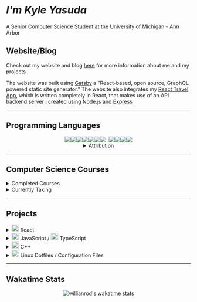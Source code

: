 # **_I'm Kyle Yasuda_**

A Senior Computer Science Student at the University of Michigan - Ann Arbor

## Website/Blog

<p class="website">Check out my website and blog <a class="link" href="https://sudacode.com" name="sudacode-website" rel="noreferrer" target="_blank">here</a> for more information about me and my projects
</p>

The website was built using <a class="link" href="https://www.gatsbyjs.com/" name="sudacode-website" rel="noreferrer" target="_blank">Gatsby</a> a "React-based, open source, GraphQL powered static site generator."  The website also integrates my <a class="link" href="https://github.com/ksyasuda/heroku-react-travel-app" rel="noreferrer" target="_blank">React Travel App</a>, which is written completely in React, that makes use of an API backend server I created using Node.js and <a class="link" rel="noreferrer" target="_blank" href="https://expressjs.com/">Express</a>

---

## Programming Languages

<center>
	<div style="display: flex; justify-content: center">
		<img src="https://img.icons8.com/color/48/000000/c-plus-plus-logo.png"/>
		<img src="https://img.icons8.com/color/48/000000/c-programming.png"/>
		<img src="https://img.icons8.com/color/48/000000/html-5.png"/>
		<img src="https://img.icons8.com/color/48/000000/css3.png"/>
		<img src="https://img.icons8.com/color/48/000000/javascript.png"/>
		<img src="https://img.icons8.com/color/48/000000/typescript.png"/>
		<img src="https://img.icons8.com/ultraviolet/40/000000/react.png"/>
		<img style="margin-left: 8px;" src="https://img.icons8.com/color/48/000000/nodejs.png"/>
		<img src="https://img.icons8.com/color/48/000000/java-coffee-cup-logo.png"/>
		<img src="https://img.icons8.com/fluent/48/000000/console.png"/>
		<img src="https://img.icons8.com/color/48/000000/graphql.png"/>
	</div>
	<details>
		<summary>Attribution</summary>
		<div id="attribution" style="font-size: 8px;">
			<a class="att-link" href="https://icons8.com/icon/40670/c-programming">C Programming icon by Icons8</a>,
			<a class="att-link" href="https://icons8.com/icon/108784/javascript">JavaScript icon by Icons8</a>,
			<a href="https://icons8.com/icon/uJM6fQYqDaZK/typescript">TypeScript icon by Icons8</a>,
			<a class="att-link" href="https://icons8.com/icon/13679/java">Java icon by Icons8</a>,
			<a class="att-link" href="https://icons8.com/icon/20909/html-5">Html 5 icon by Icons8</a>,
			<a class="att-link" href="https://icons8.com/icon/21278/css3">CSS3 icon by Icons8</a>,
			<a class="att-link" href="https://icons8.com/icon/Nlsua06Gvxel/react">React icon by Icons8</a>,
			<a class="att-link" href="https://icons8.com/icon/WbRVMGxHh74X/console">Console icon by Icons8</a>,
			<a class="att-link" href="https://icons8.com/icon/54087/nodejs">Nodejs icon by Icons8</a>,
			<a class="att-link" href="https://icons8.com/icon/zdI5E8moxhs-/graphql">Graphql icon by Icons8</a>
		</div>
	</details>
</center>

---

<!-- ---

## About Me:

I'm from Los Angeles, California. I enjoy playing golf, watching sports (Basketball, Football, Golf, and Baseball), hanging out with my friends, coding, eating, and traveling.

I've been coding since my Sophomore year of High School when I took Honors C++. Since then, I have taken at least one Computer Science course in each semester of High School and College. During High School, I learned the basics of C++, Java, and Python, but focused almost exclusively on C++ since becoming a student at the University of Michigan. However, this semester, the first semester of my Senior year, I am taking a Web Systems course dealing with Python, Jinja2, and Flask as well as HTML, CSS, JavaScript, and eventually React. Additionally I am taking a course titled "Practical Programming in Java". I am currently seeking a full time position as a Software Engineer/Software Developer.

--- -->

## Computer Science Courses

<details>
<summary>Completed Courses</summary>

:heavy_check_mark: <a class="link" href="https://eecs183.github.io/eecs183.org/" rel="noreferrer" target="_blank">EECS 183</a> - Elementary Programmig Concepts

:heavy_check_mark: <a class="link" href="https://eecs280staff.github.io/eecs280.org/" rel="noreferrer" target="_blank">EECS 280</a> - Programming and Intro to Data Structures

:heavy_check_mark: <span style="font-weight: bold;">EECS 203</span> - Discrete Mathematics

:heavy_check_mark: <span style="font-weight: bold;">Stats 250</span> - Introduction to Statistics and Data Analysis

:heavy_check_mark: <span style="font-weight: bold;">EECS 376</span> - Foundations of Computer Science

:heavy_check_mark: <a class="link" href="https://www.eecs.umich.edu/courses/eecs370/eecs370.f20/" rel="noreferrer" target="_blank">EECS 370</a> - Introduction to Computer Organization
</details>

<details>
<summary>Currently Taking</summary>

:heavy_check_mark: <a class="link" href="https://eecs285.github.io/eecs285.org/" rel="noreferrer" target="_blank">EECS 285</a> - Practical Programming in Java

:heavy_check_mark: <a class="link" href="https://web.eecs.umich.edu/~weimerw/481/" rel="noreferrer" target="\_blank">EECS 481</a> - Software Engineering

:heavy_check_mark: <a class="link" href="https://eecs485staff.github.io/eecs485.org/" rel="noreferrer" target="_blank">EECS 485</a> - Web Systems
</details>

---

## Projects

<details style="display: inline;">
<summary><img width="20px" src="https://img.icons8.com/ultraviolet/40/000000/react.png"/> React</summary>
		
<div style="display: flex;">
	<a class="card" style="flaot: left;" href="https://github.com/anuraghazra/github-readme-stats">
	  <img align="center" src="https://github-readme-stats.vercel.app/api/pin/?username=ksyasuda&repo=website2.0&theme=react" />
	</a>
	<a class="card" style="float: left;" href="https://github.com/anuraghazra/github-readme-stats">
	  <img align="center" src="https://github-readme-stats.vercel.app/api/pin/?username=ksyasuda&repo=heroku-react-travel-app&theme=react" />
	</a>
	<a class="card" style="height: 125px;" href="https://github.com/anuraghazra/github-readme-stats">
	  <img align="center" src="https://github-readme-stats.vercel.app/api/pin/?username=ksyasuda&repo=firefox-startpage&theme=react" />
	</a>
</div>
</details>

<details>
<summary>
<img width='20px' src="https://img.icons8.com/color/48/000000/javascript.png"/> JavaScript / <img width='20px' src="https://img.icons8.com/color/48/000000/typescript.png"/> TypeScript</summary>
<div style="display: flex;">
	<a class="card" style="flaot: left; flex-wrap: wrap;" href="https://github.com/anuraghazra/github-readme-stats">
	  <img align="center" src="https://github-readme-stats.vercel.app/api/pin/?username=ksyasuda&repo=travel-api&theme=react"/>
	</a>
	<a class="card" style="flaot: left; flex-wrap: wrap;" href="https://github.com/anuraghazra/github-readme-stats">
	  <img align="center" src="https://github-readme-stats.vercel.app/api/pin/?username=ksyasuda&repo=learn-typescript&theme=react"/>
	</a>
	<a class="card" style="flaot: left; flex-wrap: wrap" href="https://github.com/anuraghazra/github-readme-stats">
	  <img align="center" src="https://github-readme-stats.vercel.app/api/pin/?username=ksyasuda&repo=BalanceBook-Server&theme=react"/>
	</a>
	<a class="card" style="flaot: left flex-wrap: wrap;" href="https://github.com/anuraghazra/github-readme-stats">
	  <img align="center" src="https://github-readme-stats.vercel.app/api/pin/?username=ksyasuda&repo=Flappy-Bird&theme=react"/>
	</a>
</div>
</details>

<details>
<summary><img width='20px' src="https://img.icons8.com/color/48/000000/c-plus-plus-logo.png"/> C++</summary>
<div style="display: flex;">
	<a class="card" style="flaot: left flex-wrap: wrap;" href="https://github.com/anuraghazra/github-readme-stats">
	  <img align="center" src="https://github-readme-stats.vercel.app/api/pin/?username=ksyasuda&repo=RubiksCube&theme=react"/>
	</a>
	<a class="card" style="flaot: left flex-wrap: wrap;" href="https://github.com/anuraghazra/github-readme-stats">
	  <img align="center" src="https://github-readme-stats.vercel.app/api/pin/?username=ksyasuda&repo=Sudoku-solver&theme=react"/>
	</a>
	<a class="card" style="flaot: left flex-wrap: wrap;" href="https://github.com/anuraghazra/github-readme-stats">
	  <img align="center" src="https://github-readme-stats.vercel.app/api/pin/?username=ksyasuda&repo=you-have-to&theme=react"/>
	</a>
</div>
</details>

<details>
<summary><img width='20px' src="https://img.icons8.com/fluent/48/000000/console.png"/> Linux Dotfiles / Configuration Files</summary>
<div style="display: flex;">
	<a class="card" style="flaot: left flex-wrap: wrap;" href="https://github.com/anuraghazra/github-readme-stats">
	  <img align="center" src="https://github-readme-stats.vercel.app/api/pin/?username=ksyasuda&repo=dotfiles&theme=react"/>
	</a>
	<a class="card" style="flaot: left flex-wrap: wrap;" href="https://github.com/anuraghazra/github-readme-stats">
	  <img align="center" src="https://github-readme-stats.vercel.app/api/pin/?username=ksyasuda&repo=-Linux-Rice-&theme=react"/>
	</a>
</div>
</details>

---

## Wakatime Stats

<center>

[![willianrod's wakatime stats](https://github-readme-stats.vercel.app/api/wakatime?username=sudacode)](https://github.com/anuraghazra/github-readme-stats)

</center>